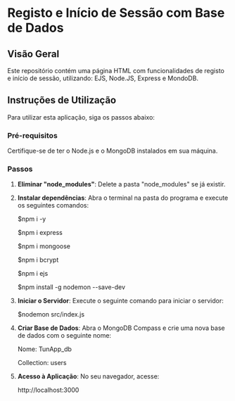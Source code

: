 # Registo e Início de Sessão com Base de Dados

## Visão Geral

Este repositório contém uma página HTML com funcionalidades de registo e início de sessão, utilizando: EJS, Node.JS, Express e MondoDB.

## Instruções de Utilização

Para utilizar esta aplicação, siga os passos abaixo:

### Pré-requisitos

Certifique-se de ter o Node.js e o MongoDB instalados em sua máquina.

### Passos

1. **Eliminar "node_modules"**: 
   Delete a pasta "node_modules" se já existir.

2. **Instalar dependências**:
   Abra o terminal na pasta do programa e execute os seguintes comandos:
   
   $npm i -y
   
   $npm i express
   
   $npm i mongoose
   
   $npm i bcrypt
   
   $npm i ejs

   $npm install -g nodemon --save-dev

3. **Iniciar o Servidor**:
Execute o seguinte comando para iniciar o servidor:

   $nodemon src/index.js

4. **Criar Base de Dados**:
Abra o MongoDB Compass e crie uma nova base de dados com o seguinte nome:

   Nome: TunApp_db

   Collection: users

5. **Acesso à Aplicação**:
No seu navegador, acesse:

      http://localhost:3000



